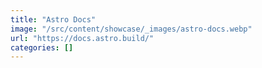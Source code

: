 ```yaml
---
title: "Astro Docs"
image: "/src/content/showcase/_images/astro-docs.webp"
url: "https://docs.astro.build/"
categories: []
---
```


